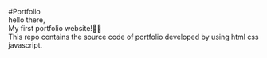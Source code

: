 #Portfolio <br>
hello there,<br>
My first portfolio website!🦥🙃<br>
This repo contains the  source code of portfolio developed by using html css javascript.
